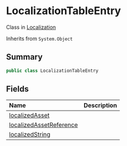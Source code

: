 # LocalizationTableEntry

Class in [Localization](/docs/api/csharp/yarn.unity.localization.md)

Inherits from `System.Object`

## Summary



```csharp
public class LocalizationTableEntry
```

## Fields

|Name|Description|
|:---|:---|
|[localizedAsset](/docs/api/csharp/yarn.unity.localization.localizationtableentry.localizedasset.md)||
|[localizedAssetReference](/docs/api/csharp/yarn.unity.localization.localizationtableentry.localizedassetreference.md)||
|[localizedString](/docs/api/csharp/yarn.unity.localization.localizationtableentry.localizedstring.md)||

